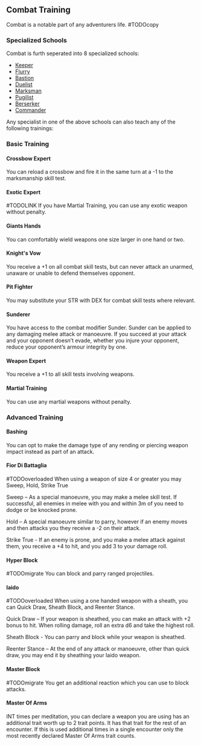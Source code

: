 ## Combat Training
Combat is a notable part of any adventurers life.
#TODOcopy

### Specialized Schools
Combat is furth seperated into 8 specialized schools:
* [Keeper](Keeper)
* [Flurry](Flurry)
* [Bastion](Bastion)
* [Duelist](Duelist)
* [Marksman](Marksman)
* [Pugilist](Pugilist)
* [Berserker](Berserker)
* [Commander](Commander)

Any specialist in one of the above schools can also teach any of the following trainings:

### Basic Training
#### Crossbow Expert
You can reload a crossbow and fire it in the same turn at a -1 to the marksmanship skill test.  

#### Exotic Expert
#TODOLINK
If you have Martial Training, you can use any exotic weapon without penalty.   

#### Giants Hands
You can comfortably wield weapons one size larger in one hand or two.

#### Knight's Vow
You receive a +1 on all combat skill tests, but can never attack an unarmed, unaware or unable to defend themselves opponent. 

#### Pit Fighter
You may substitute your STR with DEX for combat skill tests where relevant.

#### Sunderer
You have access to the combat modifier Sunder. Sunder can be applied to any damaging melee attack or manoeuvre. If you succeed at your attack and your opponent doesn’t evade, whether you injure your opponent, reduce your opponent’s armour integrity by one.

#### Weapon Expert
You receive a +1 to all skill tests involving weapons. 

#### Martial Training
You can use any martial weapons without penalty. 

### Advanced Training
#### Bashing
You can opt to make the damage type of any rending or piercing weapon impact instead as part of an attack.

#### Fior Di Battaglia
#TODOoverloaded
When using a weapon of size 4 or greater you may Sweep, Hold, Strike True

Sweep – As a special manoeuvre, you may make a melee skill test. If successful, all enemies in melee with you and within 3m of you need to dodge or be knocked prone.

Hold – A special manoeuvre similar to parry, however if an enemy moves and then attacks you they receive a -2 on their attack.

Strike True - If an enemy is prone, and you make a melee attack against them, you receive a +4 to hit, and you add 3 to your damage roll.

#### Hyper Block
#TODOmigrate
You can block and parry ranged projectiles. 

#### Iaido
#TODOoverloaded
When using a one handed weapon with a sheath, you can Quick Draw, Sheath Block, and Reenter Stance.

Quick Draw – If your weapon is sheathed, you can make an attack with +2 bonus to hit. When rolling damage, roll an extra d6 and take the highest roll.

Sheath Block - You can parry and block while your weapon is sheathed.

Reenter Stance – At the end of any attack or manoeuvre, other than quick draw, you may end it by sheathing your Iaido weapon.

#### Master Block
#TODOmigrate
You get an additional reaction which you can use to block attacks.

#### Master Of Arms
INT times per meditation, you can declare a weapon you are using has an additional trait worth up to 2 trait points. It has that trait for the rest of an encounter. If this is used additional times in a single encounter only the most recently declared Master Of Arms trait counts. 